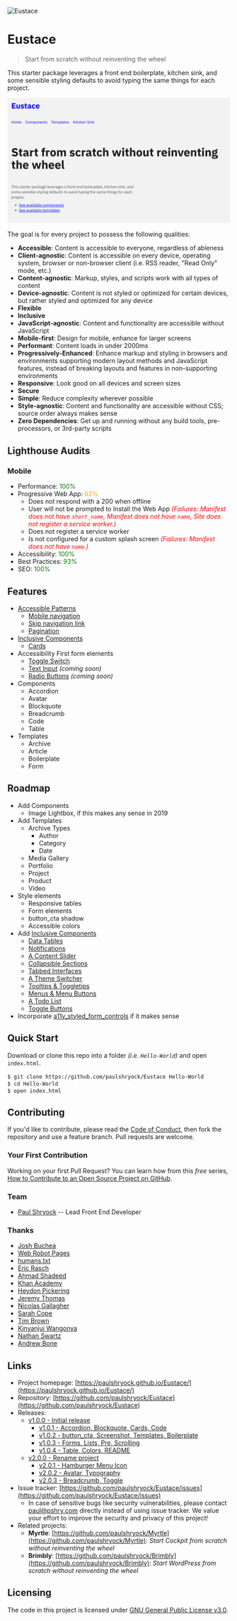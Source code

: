 ![Eustace](https://raw.githubusercontent.com/paulshryock/Eustace/master/favicon.ico)

# Eustace
> Start from scratch without reinventing the wheel

This starter package leverages a front end boilerplate, kitchen sink, and some sensible styling defaults to avoid typing the same things for each project.

![Screenshot](https://raw.githubusercontent.com/paulshryock/Eustace/master/img/screenshot.png "Screenshot")

The goal is for every project to possess the following qualities:

- **Accessible**: Content is accessible to everyone, regardless of ableness
- **Client-agnostic**: Content is accessible on every device, operating system, browser or non-browser client (i.e. RSS reader, "Read Only" mode, etc.)
- **Content-agnostic**: Markup, styles, and scripts work with all types of content
- **Device-agnostic**: Content is not styled or optimized for certain devices, but rather styled and optimized for any device
- **Flexible**
- **Inclusive**
- **JavaScript-agnostic**: Content and functionality are accessible without JavaScript
- **Mobile-first**: Design for mobile, enhance for larger screens
- **Performant**: Content loads in under 2000ms
- **Progressively-Enhanced**: Enhance markup and styling in browsers and environments supporting modern layout methods and JavaScript features, instead of breaking layouts and features in non-supporting environments
- **Responsive**: Look good on all devices and screen sizes
- **Secure**
- **Simple**: Reduce complexity wherever possible
- **Style-agnostic**: Content and functionality are accessible without CSS; source order always makes sense
- **Zero Dependencies**: Get up and running without any build tools, pre-processors, or 3rd-party scripts

## Lighthouse Audits

### Mobile

- Performance: <span style="color: green;">100%</span>
- Progressive Web App: <span style="color: orange;">62%</span>
	- Does not respond with a 200 when offline
	- User will not be prompted to Install the Web App <span style="color: red;">_(Failures: Manifest does not have `short_name`, Manifest does not have `name`, Site does not register a service worker.)_</span>
	- Does not register a service worker
	- Is not configured for a custom splash screen <span style="color: red;">_(Failures: Manifest does not have `name`.)_</span>
- Accessibility: <span style="color: green;">100%</span>
- Best Practices: <span style="color: green;">93%</span>
- SEO: <span style="color: green;">100%</span>

## Features

- [Accessible Patterns](http://www.a11ymatters.com/patterns/)
	- [Mobile navigation](http://www.a11ymatters.com/pattern/mobile-nav/)
	- [Skip navigation link](http://www.a11ymatters.com/pattern/skip-link/)
	- [Pagination](http://www.a11ymatters.com/pattern/pagination/)
- [Inclusive Components](https://inclusive-components.design/)
	- [Cards](https://inclusive-components.design/cards/)
- Accessibility First form elements
	- [Toggle Switch](https://dev.to/link2twenty/accessibility-first-toggle-switches-3obj)
	- [Text Input](https://dev.to/link2twenty/accessibility-first-text-input-1l7l) _(coming soon)_
	- [Radio Buttons](https://dev.to/link2twenty/accessibility-first-radio-buttons-2302) _(coming soon)_
- Components
	- Accordion
	- Avatar
	- Blockquote
	- Breadcrumb
	- Code
	- Table
- Templates
	- Archive
	- Article
	- Boilerplate
	- Form

## Roadmap
- Add Components
	- Image Lightbox, if this makes any sense in 2019
- Add Templates
	- Archive Types
		- Author
		- Category
		- Date
	- Media Gallery
	- Portfolio
	- Project
	- Product
	- Video
- Style elements
	- Responsive tables
	- Form elements
	- button_cta shadow
	- Accessible colors
- Add [Inclusive Components](https://inclusive-components.design/)
	- [Data Tables](https://inclusive-components.design/data-tables/)
	- [Notifications](https://inclusive-components.design/notifications/)
	- [A Content Slider](https://inclusive-components.design/a-content-slider/)
	- [Collapsible Sections](https://inclusive-components.design/collapsible-sections/)
	- [Tabbed Interfaces](https://inclusive-components.design/tabbed-interfaces/)
	- [A Theme Switcher](https://inclusive-components.design/a-theme-switcher/)
	- [Tooltips & Toggletips](https://inclusive-components.design/tooltips-toggletips/)
	- [Menus & Menu Buttons](https://inclusive-components.design/menus-menu-buttons/)
	- [A Todo List](https://inclusive-components.design/a-todo-list/)
	- [Toggle Buttons](https://inclusive-components.design/toggle-button/)
- Incorporate [a11y_styled_form_controls](https://scottaohara.github.io/a11y_styled_form_controls/) if it makes sense

## Quick Start

Download or clone this repo into a folder _(i.e. `Hello-World`)_ and open `index.html`.

```shell
$ git clone https://github.com/paulshryock/Eustace Hello-World
$ cd Hello-World
$ open index.html
```

## Contributing

If you'd like to contribute, please read the [Code of Conduct](https://github.com/paulshryock/Eustace/blob/master/CODE_OF_CONDUCT.md), then fork the repository and use a feature
branch. Pull requests are welcome.

### Your First Contribution

Working on your first Pull Request? You can learn how from this *free* series, [How to Contribute to an Open Source Project on GitHub](https://egghead.io/series/how-to-contribute-to-an-open-source-project-on-github).

### Team

- [Paul Shryock](https://github.com/paulshryock) -- Lead Front End Developer

### Thanks

- [Josh Buchea](https://gethead.info/)
- [Web Robot Pages](http://www.robotstxt.org/)
- [humans.txt](http://humanstxt.org/)
- [Eric Rasch](https://codepen.io/ericrasch/pen/qIiyK)
- [Ahmad Shadeed](http://www.a11ymatters.com/patterns/)
- [Khan Academy](http://khan.github.io/tota11y/)
- [Heydon Pickering](https://inclusive-components.design/)
- [Jeremy Thomas](https://jgthms.com/minireset.css/)
- [Nicolas Gallagher](github.com/necolas/normalize.css)
- [Sarah Cope](https://css-tricks.com/almanac/properties/q/quotes/)
- [Tim Brown](https://abookapart.com/products/flexible-typesetting)
- [Kinyanjui Wangonya](https://dev.to/wangonya/better-consolelogs-448c)
- [Nathan Swartz](https://clicknathan.com/web-design/form-ipsum/)
- [Andrew Bone](https://dev.to/link2twenty)

## Links

- Project homepage: [https://paulshryock.github.io/Eustace/](https://paulshryock.github.io/Eustace/)
- Repository: [https://github.com/paulshryock/Eustace](https://github.com/paulshryock/Eustace)
- Releases:
	- [v1.0.0 - Initial release](https://github.com/paulshryock/Eustace/releases/tag/v1.0.0)
		- [v1.0.1 - Accordion, Blockquote, Cards, Code](https://github.com/paulshryock/Eustace/releases/tag/v1.0.1)
		- [v1.0.2 - button_cta, Screenshot, Templates, Boilerplate](https://github.com/paulshryock/Eustace/releases/tag/v1.0.2)
		- [v1.0.3 - Forms, Lists, Pre, Scrolling](https://github.com/paulshryock/Eustace/releases/tag/v1.0.3)
		- [v1.0.4 - Table, Colors, README](https://github.com/paulshryock/Eustace/releases/tag/v1.0.4)
	- [v2.0.0 - Rename project](https://github.com/paulshryock/Eustace/releases/tag/v2.0.0)
		- [v2.0.1 - Hamburger Menu Icon](https://github.com/paulshryock/Eustace/releases/tag/v2.0.1)
		- [v2.0.2 - Avatar, Typography](https://github.com/paulshryock/Eustace/releases/tag/v2.0.2)
		- [v2.0.3 - Breadcrumb, Toggle](https://github.com/paulshryock/Eustace/releases/tag/v2.0.3)
		<!-- - [v2.0.4 - Text Inputs, Radio Buttons](https://github.com/paulshryock/Eustace/releases/tag/v2.0.4) -->
		<!-- - [v2.0.5 - XXXXXX](https://github.com/paulshryock/Eustace/releases/tag/v2.0.5) -->
		<!-- - [v2.0.6 - XXXXXX](https://github.com/paulshryock/Eustace/releases/tag/v2.0.6) -->
		<!-- - [v2.0.7 - XXXXXX](https://github.com/paulshryock/Eustace/releases/tag/v2.0.7) -->
		<!-- - [v2.0.8 - XXXXXX](https://github.com/paulshryock/Eustace/releases/tag/v2.0.8) -->
		<!-- - [v2.0.9 - XXXXXX](https://github.com/paulshryock/Eustace/releases/tag/v2.0.9) -->
- Issue tracker: [https://github.com/paulshryock/Eustace/issues](https://github.com/paulshryock/Eustace/issues)
  - In case of sensitive bugs like security vulnerabilities, please contact
    [paul@pshry.com](mailto:paul@pshry.com) directly instead of using issue tracker. We value your effort
    to improve the security and privacy of this project!
- Related projects:
  - **Myrtle**: [https://github.com/paulshryock/Myrtle](https://github.com/paulshryock/Myrtle): _Start Cockpit from scratch without reinventing the wheel_
  - **Brimbly**: [https://github.com/paulshryock/Brimbly](https://github.com/paulshryock/Brimbly): _Start WordPress from scratch without reinventing the wheel_

## Licensing

The code in this project is licensed under [GNU General Public License v3.0](https://github.com/paulshryock/Eustace/blob/master/LICENSE).